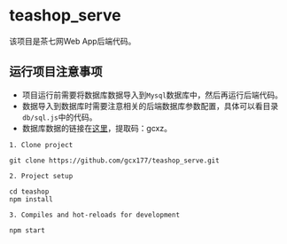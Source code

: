 # teashop_serve
该项目是茶七网Web App后端代码。

## 运行项目注意事项
- 项目运行前需要将数据库数据导入到`Mysql`数据库中，然后再运行后端代码。
- 数据导入到数据库时需要注意相关的后端数据库参数配置，具体可以看目录`db/sql.js`中的代码。
- 数据库数据的链接在[这里](https://pan.baidu.com/s/14ZUFQ417Qd7ZG9LwItpSOw )，提取码：gcxz。

```
1. Clone project

git clone https://github.com/gcx177/teashop_serve.git

2. Project setup

cd teashop
npm install

3. Compiles and hot-reloads for development

npm start
```